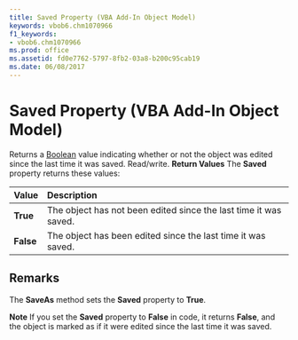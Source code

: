 ```yaml
---
title: Saved Property (VBA Add-In Object Model)
keywords: vbob6.chm1070966
f1_keywords:
- vbob6.chm1070966
ms.prod: office
ms.assetid: fd0e7762-5797-8fb2-03a8-b200c95cab19
ms.date: 06/08/2017
---
```



# Saved Property (VBA Add-In Object Model)



Returns a [Boolean](../../Glossary/vbe-glossary.md#Boolean) value indicating whether or not the object was edited since the last time it was saved. Read/write.
 **Return Values**
The  **Saved** property returns these values:


|**Value**|**Description**|
|:-----|:-----|
|**True**|The object has not been edited since the last time it was saved.|
|**False**|The object has been edited since the last time it was saved.|

## Remarks

The  **SaveAs** method sets the **Saved** property to **True**.

 **Note**  If you set the  **Saved** property to **False** in code, it returns **False**, and the object is marked as if it were edited since the last time it was saved.


